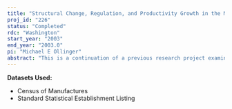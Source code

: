 ```yaml
---
title: "Structural Change, Regulation, and Productivity Growth in the Meat and Poultry Industries"
proj_id: "226"
status: "Completed"
rdc: "Washington"
start_year: "2003"
end_year: "2003.0"
pi: "Michael E Ollinger"
abstract: "This is a continuation of a previous research project examining structural change and quality control costs in the meat and poultry industries. That research showed large economies of scale in the meat and poultry industries and modest quality control costs.  The project also verified the business register for many plants in the meat and poultry industry and provided Census with highly detailed animal species and count, production, and name and address data."
---
```


**Datasets Used:**

  - Census of Manufactures 
  - Standard Statistical Establishment Listing 

